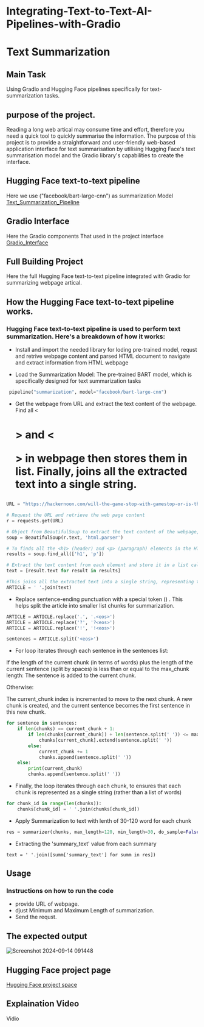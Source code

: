 # Integrating-Text-to-Text-AI-Pipelines-with-Gradio

# Text Summarization

## Main Task
Using Gradio and Hugging Face pipelines specifically for text-summarization tasks.


##  purpose of the project.

Reading a long web artical may consume time and effort, therefore you need a quick tool to quickly summarise the information.
The purpose of this project is to provide a straightforward and user-friendly web-based application interface for text summarisation by utilising Hugging Face's text summarisation model and the Gradio library's capabilities to create the interface.

## Hugging Face text-to-text pipeline
Here we use ("facebook/bart-large-cnn") as  summarization Model
[Text_Summarization_Pipeline](https://github.com/kawther12h/Integrating-Text-to-Text-AI-Pipelines-with-Gradio/blob/main/HuggingFace_pipeline_codeipynb.ipynb)

## Gradio Interface
Here the Gradio components That used in the project interface
[Gradio_Interface](https://github.com/kawther12h/Integrating-Text-to-Text-AI-Pipelines-with-Gradio/blob/main/Gradio_Code.ipynb)

## Full Building Project
Here the full Hugging Face text-to-text
pipeline integrated with Gradio for summarizing webpage artical.

## How the Hugging Face text-to-text pipeline works.

### Hugging Face text-to-text pipeline is used to perform text summarization. Here's a breakdown of how it works:
* Install and import the needed library for loding pre-trained model, requst and retrive webpage content and parsed HTML document to navigate and extract information from HTML webpage

* Load the Summarization Model: The pre-trained BART model, which is specifically designed for text summarization tasks
```python
 pipeline("summarization", model="facebook/bart-large-cnn")
``` 

* Get the webpage from URL and extract the text content of the webpage. Find all <<h1>> and <<p>> in webpage then stores them in list. Finally, joins all the extracted text into a single string.
```python
URL = "https://hackernoon.com/will-the-game-stop-with-gamestop-or-is-this-just-the-beginning-2j1x32aa"

# Request the URL and retrieve the web page content
r = requests.get(URL)

# Object from BeautifulSoup to extract the text content of the webpage, parsing the HTML content
soup = BeautifulSoup(r.text, 'html.parser')

# To finds all the <h1> (header) and <p> (paragraph) elements in the HTML content
results = soup.find_all(['h1', 'p'])

# Extract the text content from each element and store it in a list called text
text = [result.text for result in results]

#This joins all the extracted text into a single string, representing the entire article.
ARTICLE = ' '.join(text)
```

* Replace sentence-ending punctuation with a special token (<eos>) . This helps split the article into smaller list chunks for summarization.
```python
ARTICLE = ARTICLE.replace('.', '.<eos>')
ARTICLE = ARTICLE.replace('?', '?<eos>')
ARTICLE = ARTICLE.replace('!', '!<eos>')

sentences = ARTICLE.split('<eos>')
```
* For loop iterates through each sentence in the sentences list:

If the length of the current chunk (in terms of words) plus the length of the current sentence (split by spaces) is less than or equal to the max_chunk length:
The sentence is added to the current chunk.

Otherwise:

The current_chunk index is incremented to move to the next chunk.
A new chunk is created, and the current sentence becomes the first sentence in this new chunk.

```python
for sentence in sentences:
    if len(chunks) == current_chunk + 1:
        if len(chunks[current_chunk]) + len(sentence.split(' ')) <= max_chunk:
            chunks[current_chunk].extend(sentence.split(' '))
        else:
            current_chunk += 1
            chunks.append(sentence.split(' '))
    else:
        print(current_chunk)
        chunks.append(sentence.split(' '))
```
* Finally, the loop iterates through each chunk,
to ensures that each chunk is represented as a single string (rather than a list of words)
```python
for chunk_id in range(len(chunks)):
    chunks[chunk_id] = ' '.join(chunks[chunk_id])
```
* Apply Summarization to text with lenth of 30-120 word for each chunk

```python
res = summarizer(chunks, max_length=120, min_length=30, do_sample=False)
```

* Extracting the 'summary_text' value from each summary
```pyhton
text = ' '.join([summ['summary_text'] for summ in res])
```



## Usage

### Instructions on how to run the code
* provide URL of webpage.
* djust Minimum and Maximum Length of summarization.
* Send the requst.

## The expected output
![Screenshot 2024-09-14 091448](https://github.com/user-attachments/assets/b9c7dae1-6879-4526-aa1d-4904709db943)

## Hugging Face project page
[Hugging Face project space](https://huggingface.co/spaces/Kawthar12h/Text_Summarization)
## Explaination Video

Vidio
